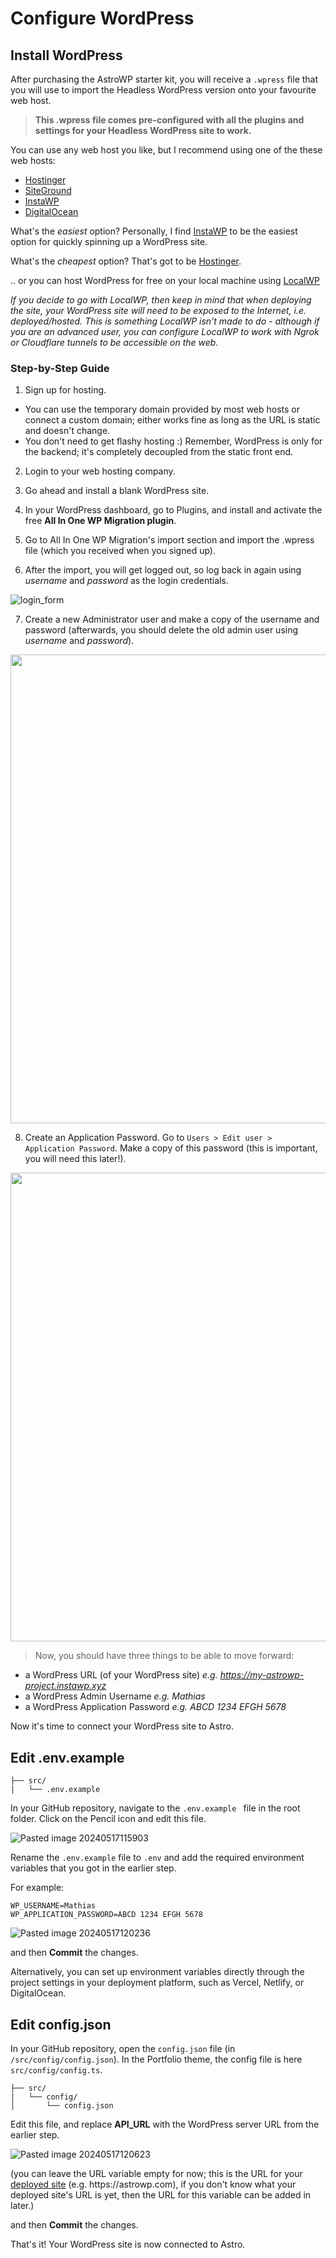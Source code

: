 # Configure WordPress

## Install WordPress

After purchasing the AstroWP starter kit, you will receive a ```.wpress``` file that you will use to import the Headless WordPress version onto your favourite web host.

> **This .wpress file comes pre-configured with all the plugins and settings for your Headless WordPress site to work.**

You can use any web host you like, but I recommend using one of the these web hosts:

- [Hostinger](https://www.hostg.xyz/aff_c?offer_id=6&aff_id=1036&source=astrowp)
- [SiteGround](https://www.siteground.com/index.htm?afcode=cd053fc09a801013fd59695b1d137bbe)
- [InstaWP](https://app.instawp.io/register?ref=vPtVNfKldT)
- [DigitalOcean](https://www.digitalocean.com/pricing)

What's the *easiest* option? Personally, I find [InstaWP](https://app.instawp.io/register?ref=vPtVNfKldT) to be the easiest option for quickly spinning up a WordPress site.

What's the *cheapest* option? That's got to be [Hostinger](https://www.hostg.xyz/aff_c?offer_id=6&aff_id=1036&source=astrowp).

.. or you can host WordPress for free on your local machine using [LocalWP](https://localwp.com/help-docs/getting-started/installing-local/)

*If you decide to go with LocalWP, then keep in mind that when deploying the site, your WordPress site will need to be exposed to the Internet, i.e. deployed/hosted. This is something LocalWP isn't made to do - although if you are an advanced user, you can configure LocalWP to work with Ngrok or Cloudflare tunnels to be accessible on the web.*

### Step-by-Step Guide

1. Sign up for hosting.

 - You can use the temporary domain provided by most web hosts or connect a custom domain; either works fine as long as the URL is static and doesn't change.
 - You don't need to get flashy hosting :) Remember, WordPress is only for the backend; it's completely decoupled from the static front end.

2. Login to your web hosting company.

3. Go ahead and install a blank WordPress site.

4. In your WordPress dashboard, go to Plugins, and install and activate the free **All In One WP Migration plugin**. 

5. Go to All In One WP Migration's import section and import the .wpress file (which you received when you signed up).

6. After the import, you will get logged out, so log back in again using *username* and *password* as the login credentials.

![login_form](https://github.com/astrowp/docs/assets/170225022/64ecd785-7fb9-428b-b7f1-a86600fb7309)

7. Create a new Administrator user and make a copy of the username and password (afterwards, you should delete the old admin user using *username* and *password*).

<img src="https://github.com/astrowp/docs/assets/170225022/301d1b2e-94e3-4eb6-b52e-e0d7f3e9e48e" width="750" />

8. Create an Application Password. Go to ```Users > Edit user > Application Password```. Make a copy of this password (this is important, you will need this later!).

<img src="https://github.com/astrowp/docs/assets/170225022/f2cceb34-0220-4eb2-ba14-1f6182124260" width="750" />

> Now, you should have three things to be able to move forward:

- a WordPress URL (of  your WordPress site) *e.g. https://my-astrowp-project.instawp.xyz*
- a WordPress Admin Username *e.g. Mathias*
- a WordPress Application Password *e.g. ABCD 1234 EFGH 5678*

Now it's time to connect your WordPress site to Astro.

## Edit .env.example

```
├── src/
|   └── .env.example
```

In your GitHub repository, navigate to the ``.env.example `` file in the root folder. Click on the Pencil icon and edit this file.

![Pasted image 20240517115903](https://github.com/astrowp/docs/assets/170225022/18e21dbd-ece5-423d-b471-44a53d6bceb1)

Rename the ```.env.example``` file to ```.env``` and add the required environment variables that you got in the earlier step.

For example:

```
WP_USERNAME=Mathias
WP_APPLICATION_PASSWORD=ABCD 1234 EFGH 5678
```

![Pasted image 20240517120236](https://github.com/astrowp/docs/assets/170225022/9ee3f484-7d8a-4cf0-b83c-c2a286ec14ac)

and then **Commit** the changes.

Alternatively, you can set up environment variables directly through the project settings in your deployment platform, such as Vercel, Netlify, or DigitalOcean.

## Edit config.json

In your GitHub repository, open the ```config.json``` file (in ```/src/config/config.json```). In the Portfolio theme, the config file is here ```src/config/config.ts```.

```
├── src/
|   └── config/
│       └── config.json
```

Edit this file, and replace **API_URL** with the WordPress server URL from the earlier step.

![Pasted image 20240517120623](https://github.com/astrowp/docs/assets/170225022/15ea9ec0-da2a-4b0e-a295-5c4080e92313)

(you can leave the URL variable empty for now; this is the URL for your [deployed site](deploy.md) (e.g. https<span>://</span>astrowp.com), if you don't know what your deployed site's URL is yet, then the URL for this variable can be added in later.)

and then **Commit** the changes.

That's it! Your WordPress site is now connected to Astro.
